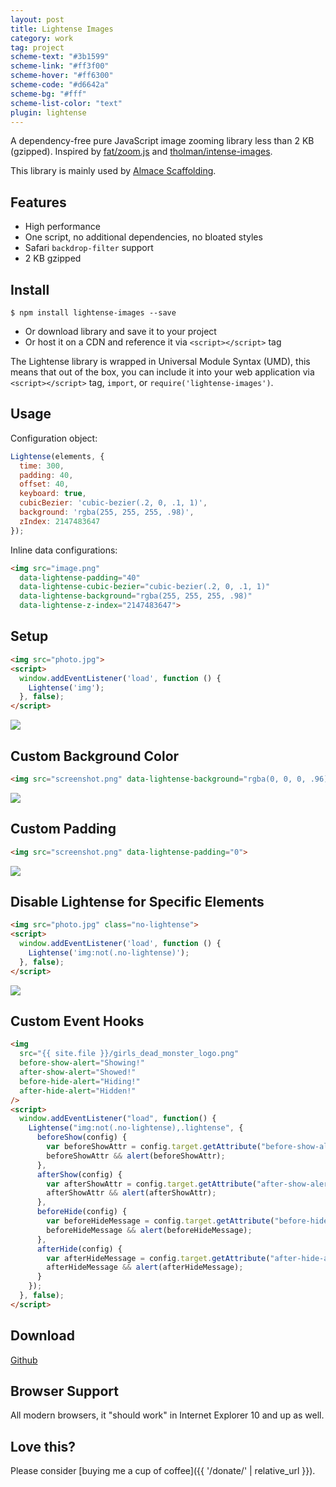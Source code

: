 ```yaml
---
layout: post
title: Lightense Images
category: work
tag: project
scheme-text: "#3b1599"
scheme-link: "#ff3f00"
scheme-hover: "#ff6300"
scheme-code: "#d6642a"
scheme-bg: "#fff"
scheme-list-color: "text"
plugin: lightense
---
```


A dependency-free pure JavaScript image zooming library less than 2 KB (gzipped). Inspired by [fat/zoom.js](https://github.com/fat/zoom.js) and [tholman/intense-images](https://github.com/tholman/intense-images).

This library is mainly used by [Almace Scaffolding](/lab/amsf/).

## Features

- High performance
- One script, no additional dependencies, no bloated styles
- Safari `backdrop-filter` support
- 2 KB gzipped

## Install

```shell
$ npm install lightense-images --save
```

- Or download library and save it to your project
- Or host it on a CDN and reference it via `<script></script>` tag

The Lightense library is wrapped in Universal Module Syntax (UMD), this means that out of the box, you can include it into your web application via `<script></script>` tag, `import`, or `require('lightense-images')`.

## Usage

Configuration object:

```js
Lightense(elements, {
  time: 300,
  padding: 40,
  offset: 40,
  keyboard: true,
  cubicBezier: 'cubic-bezier(.2, 0, .1, 1)',
  background: 'rgba(255, 255, 255, .98)',
  zIndex: 2147483647
});
```

Inline data configurations:

```html
<img src="image.png"
  data-lightense-padding="40"
  data-lightense-cubic-bezier="cubic-bezier(.2, 0, .1, 1)"
  data-lightense-background="rgba(255, 255, 255, .98)"
  data-lightense-z-index="2147483647">
```

## Setup

```html
<img src="photo.jpg">
<script>
  window.addEventListener('load', function () {
    Lightense('img');
  }, false);
</script>
```

<p><img src="{{ site.file }}/girls_dead_monster_logo.png"></p>

## Custom Background Color

```html
<img src="screenshot.png" data-lightense-background="rgba(0, 0, 0, .96)">
```

<p><img src="{{ site.file }}/railgun-logo.png" data-background="rgba(23, 29, 54, .8)"></p>

## Custom Padding

```html
<img src="screenshot.png" data-lightense-padding="0">
```

<p><img src="{{ site.file }}/delicious.com-logo.png" data-padding="0"></p>

## Disable Lightense for Specific Elements

```html
<img src="photo.jpg" class="no-lightense">
<script>
  window.addEventListener('load', function () {
    Lightense('img:not(.no-lightense)');
  }, false);
</script>
```

<p><img src="{{ site.file }}/imouto-logo-large.png" class="no-lightense"></p>

## Custom Event Hooks

```html
<img
  src="{{ site.file }}/girls_dead_monster_logo.png"
  before-show-alert="Showing!"
  after-show-alert="Showed!"
  before-hide-alert="Hiding!"
  after-hide-alert="Hidden!"
/>
<script>
  window.addEventListener("load", function() {
    Lightense("img:not(.no-lightense),.lightense", {
      beforeShow(config) {
        var beforeShowAttr = config.target.getAttribute("before-show-alert");
        beforeShowAttr && alert(beforeShowAttr);
      },
      afterShow(config) {
        var afterShowAttr = config.target.getAttribute("after-show-alert");
        afterShowAttr && alert(afterShowAttr);
      },
      beforeHide(config) {
        var beforeHideMessage = config.target.getAttribute("before-hide-alert");
        beforeHideMessage && alert(beforeHideMessage);
      },
      afterHide(config) {
        var afterHideMessage = config.target.getAttribute("after-hide-alert");
        afterHideMessage && alert(afterHideMessage);
      }
    });
  }, false);
</script>
```

## Download

<div class="largetype">
  <div><a href="https://github.com/sparanoid/lightense-images">Github</a></div>
</div>

## Browser Support

All modern browsers, it "should work" in Internet Explorer 10 and up as well.

## Love this?

Please consider [buying me a cup of coffee]({{ '/donate/' | relative_url }}).

